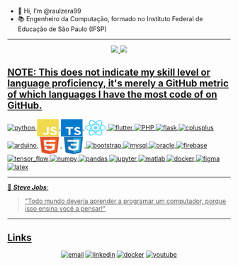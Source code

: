 - 👋 Hi, I’m @raulzera99
- :books: Engenheiro da Computação, formado no Instituto Federal de Educação de São Paulo (IFSP)
---
<div align="center">
  <a href="https://github.com/raulzera99">
  <img height="180em" src="https://github-readme-stats.vercel.app/api?username=raulzera99&show_icons=true&theme=dracula&include_all_commits=true&count_private=true"/>
  <img height="180em" src="https://github-readme-stats.vercel.app/api/top-langs/?username=raulzera99&layout=compact&langs_count=7&theme=dracula"/>
</div>

NOTE: This does not indicate my skill level or language proficiency, it's merely a GitHub metric of which languages I have the most code of on GitHub.
---

 <div>
  
  <img align="center" alt="python" height="40" width="50" src="https://cdn.jsdelivr.net/gh/devicons/devicon/icons/python/python-original.svg" />
          
  <img align="center" alt="js" height="40" width="50" src="https://raw.githubusercontent.com/devicons/devicon/master/icons/javascript/javascript-plain.svg">
  
  <img align="center" alt="ts" height="40" width="50" src="https://raw.githubusercontent.com/devicons/devicon/master/icons/typescript/typescript-plain.svg">
  
  <img align="center" alt="react" height="40" width="50" src="https://raw.githubusercontent.com/devicons/devicon/master/icons/react/react-original.svg">
  
  <img align="center" alt="flutter" height="40" width="50"  src="https://cdn.jsdelivr.net/gh/devicons/devicon/icons/flutter/flutter-original.svg" />
   
  <img align="center" alt="PHP" height="40" width="50" src="https://cdn.jsdelivr.net/gh/devicons/devicon/icons/php/php-original.svg" />
   
  <img align="center" alt="flask" height="40" width="50" src="https://cdn.jsdelivr.net/gh/devicons/devicon/icons/flask/flask-original-wordmark.svg" />
  
  <img align="center" alt="cplusplus" height="40" width="50" src="https://cdn.jsdelivr.net/gh/devicons/devicon/icons/cplusplus/cplusplus-original.svg">
   
  <img align="center" alt="arduino" height="40" width="50" src="https://cdn.jsdelivr.net/gh/devicons/devicon/icons/arduino/arduino-original.svg">
  
  <img align="center" alt="HTML" height="40" width="50" src="https://raw.githubusercontent.com/devicons/devicon/master/icons/html5/html5-original.svg">
  <img align="center" alt="CSS" height="40" width="50" src="https://raw.githubusercontent.com/devicons/devicon/master/icons/css3/css3-original.svg">
  <img align="center" alt="bootstrap" height="40" width="50" src="https://cdn.jsdelivr.net/gh/devicons/devicon/icons/bootstrap/bootstrap-original.svg" />
          
  <img align="center" alt="mysql" height="40" width="50" src="https://cdn.jsdelivr.net/gh/devicons/devicon/icons/mysql/mysql-original-wordmark.svg" />
          
  <img align="center" alt="oracle" height="40" width="50" src="https://cdn.jsdelivr.net/gh/devicons/devicon/icons/oracle/oracle-original.svg" />
 
  <img align="center" alt="firebase" height="40" width="50" src="https://cdn.jsdelivr.net/gh/devicons/devicon/icons/firebase/firebase-plain-wordmark.svg" />
        
  <img align="center" alt="tensor_flow" height="40" width="50" src="https://cdn.jsdelivr.net/gh/devicons/devicon/icons/tensorflow/tensorflow-original-wordmark.svg" />
  <img align="center" alt="numpy" height="40" width="50" src="https://cdn.jsdelivr.net/gh/devicons/devicon/icons/numpy/numpy-original.svg" />
  <img align="center" alt="pandas" height="40" width="50" src="https://cdn.jsdelivr.net/gh/devicons/devicon/icons/pandas/pandas-original-wordmark.svg" />
 
  <img align="center" alt="jupyter" height="40" width="50" src="https://cdn.jsdelivr.net/gh/devicons/devicon/icons/jupyter/jupyter-original-wordmark.svg" />
   
  <img align="center" alt="matlab" height="40" width="50" src="https://cdn.jsdelivr.net/gh/devicons/devicon/icons/matlab/matlab-original.svg" />
 
  <img align="center" alt="docker" height="40" width="50" src="https://cdn.jsdelivr.net/gh/devicons/devicon/icons/docker/docker-original.svg" />
 
  <img align="center" alt="figma" height="40" width="50" src="https://cdn.jsdelivr.net/gh/devicons/devicon/icons/figma/figma-original.svg" />
 
  <img align="center" alt="latex" height="40" width="50" src="https://cdn.jsdelivr.net/gh/devicons/devicon/icons/latex/latex-original.svg" />
          
          
 </div>
 
---
:diamond_shape_with_a_dot_inside: **_Steve Jobs_**:
>"Todo mundo deveria aprender a programar um computador, porque isso ensina você a pensar!"
---

## Links

<p align="center">
  <a href="mailto:r.dantas@aluno.ifsp.edu.br"><img src="https://img.icons8.com/color/32/000000/gmail.png" alt="email"/></a>
  <a href="https://www.linkedin.com/in/raul-dantas-761175202/"><img src="https://img.icons8.com/color/32/000000/linkedin.png" alt="linkedin"/></a>
  <a href="https://hub.docker.com/u/raulzera"><img src="https://img.icons8.com/color/32/000000/docker.png" alt="docker"/></a>
  <a href="https://www.youtube.com/channel/UC3mR5sWbCUq3z447fhUHpDw"><img src="https://img.icons8.com/color/32/000000/youtube.png" alt="youtube"/></a>
</p>

<!---
raulzera99/raulzera99 is a ✨ special ✨ repository because its `README.md` (this file) appears on your GitHub profile.
You can click the Preview link to take a look at your changes.
--->

